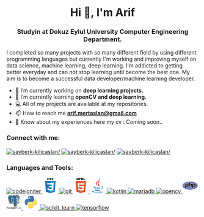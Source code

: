<h1 align="center">Hi 👋, I'm Arif</h1>
<h3 align="center">Studyin at Dokuz Eylul University Computer Engineering Department.</h3>
I completed so many projects with so many different field by using different programming languages but currently I'm working and improving myself on data science, machine learning, deep learning. I'm addicted to getting better everyday and can not stop learning until become the best one. My aim is to become a successful data developer/machine learning developer.</br>


- 🔭 I’m currently working on **deep learning projects.**
- 🌱 I’m currently learning **openCV and deep learning.**
- 💻 All of my projects are available at my repositories.
- 📫 How to reach me **arif.mertaslan@gmail.com**
- 📄 Know about my experiences here my cv : Coming soon..

<h3 align="left">Connect with me:</h3>
<p align="left">
<a href="https://www.linkedin.com/in/arifmertaslan/" target="blank"><img align="center" src="https://cdn.jsdelivr.net/npm/simple-icons@3.0.1/icons/linkedin.svg" alt="sayberk-kilicaslan/" height="30" width="40" /></a>
 <a href="https://www.instagram.com/arifmertaslan/" target="blank"><img align="center" src="https://cdn.jsdelivr.net/npm/simple-icons@3.0.1/icons/instagram.svg" alt="sayberk-kilicaslan/" height="30" width="40" /></a>
 <a href="https://twitter.com/aamertaslan" target="blank"><img align="center" src="https://cdn.jsdelivr.net/npm/simple-icons@3.0.1/icons/twitter.svg" alt="sayberk-kilicaslan/" height="30" width="40" /></a>
</p>

<h3 align="left">Languages and Tools:</h3>
<p align="left"> <a href="https://codeigniter.com" target="_blank"> <img src="https://cdn.worldvectorlogo.com/logos/codeigniter.svg" alt="codeigniter" width="40" height="40"/> </a> <a href="https://www.w3schools.com/css/" target="_blank"> <img src="https://raw.githubusercontent.com/devicons/devicon/master/icons/css3/css3-original-wordmark.svg" alt="css3" width="40" height="40"/> </a> <a href="https://git-scm.com/" target="_blank"> <img src="https://www.vectorlogo.zone/logos/git-scm/git-scm-icon.svg" alt="git" width="40" height="40"/> </a> <a href="https://www.w3.org/html/" target="_blank"> <img src="https://raw.githubusercontent.com/devicons/devicon/master/icons/html5/html5-original-wordmark.svg" alt="html5" width="40" height="40"/> </a> <a href="https://www.java.com" target="_blank"> <img src="https://raw.githubusercontent.com/devicons/devicon/master/icons/java/java-original.svg" alt="java" width="40" height="40"/> </a> <a href="https://kotlinlang.org" target="_blank"> <img src="https://www.vectorlogo.zone/logos/kotlinlang/kotlinlang-icon.svg" alt="kotlin" width="40" height="40"/> </a> <a href="https://mariadb.org/" target="_blank"> <img src="https://www.vectorlogo.zone/logos/mariadb/mariadb-icon.svg" alt="mariadb" width="40" height="40"/> </a> <a href="https://opencv.org/" target="_blank"> <img src="https://www.vectorlogo.zone/logos/opencv/opencv-icon.svg" alt="opencv" width="40" height="40"/> </a> <a href="https://www.php.net" target="_blank"> <img src="https://raw.githubusercontent.com/devicons/devicon/master/icons/php/php-original.svg" alt="php" width="40" height="40"/> </a> <a href="https://www.postgresql.org" target="_blank"> <img src="https://raw.githubusercontent.com/devicons/devicon/master/icons/postgresql/postgresql-original-wordmark.svg" alt="postgresql" width="40" height="40"/> </a> <a href="https://www.python.org" target="_blank"> <img src="https://raw.githubusercontent.com/devicons/devicon/master/icons/python/python-original.svg" alt="python" width="40" height="40"/> </a> <a href="https://scikit-learn.org/" target="_blank"> <img src="https://upload.wikimedia.org/wikipedia/commons/0/05/Scikit_learn_logo_small.svg" alt="scikit_learn" width="40" height="40"/> </a> <a href="https://www.tensorflow.org" target="_blank"> <img src="https://www.vectorlogo.zone/logos/tensorflow/tensorflow-icon.svg" alt="tensorflow" width="40" height="40"/> </a> </p>

